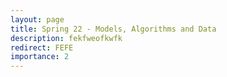 ```yaml
---
layout: page
title: Spring 22 - Models, Algorithms and Data
description: fekfweofkwfk
redirect: FEFE
importance: 2
---
```

